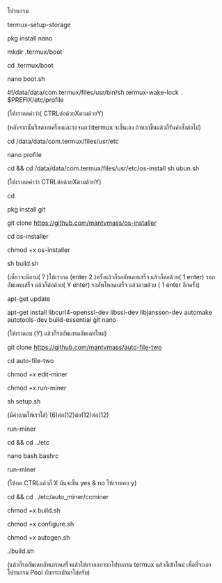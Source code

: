 โปรแกรม

termux-setup-storage

pkg install nano


mkdir .termux/boot

cd .termux/boot

nano boot.sh


#!/data/data/com.termux/files/usr/bin/sh
termux-wake-lock
. $PREFIX/etc/profile

(ให้เรากดคำว่า( CTRLต่อด้วยXตามด้วยY)

(หลังจากนั้นรีสตาทเครื่องและรอจนกว่าtermux จะขึ้นเอง ถ้าหากขึ้นแล้วก็รันคำสั่งต่อไป)


cd /data/data/com.termux/files/usr/etc

nano profile


cd && cd /data/data/com.termux/files/usr/etc/os-install
sh ubun.sh

(ให้เรากดคำว่า CTRLต่อด้วยXตามด้วยY)


cd

pkg install git


git clone https://github.com/mantvmass/os-installer

cd os-installer


chmod +x os-installer


sh build.sh

(เดี๋ยวจะมีถาม( ? )ให้เรากด (enter 2 )ครั้งแล้วก็รออัพเดทเสร็จ
แล้วก็ต่อด้วย( 1 enter) รอกอัพเดทเสร็จ
แล้วก็ต่อด้วย( Y enter) รออัพโหลดเสร็จ
แล้วตามด้วย ( 1 enter อีกครั้ง)

apt-get update



apt-get install libcurl4-openssl-dev libssl-dev libjansson-dev automake autotools-dev build-essential git nano

(ให้เราตอบ (Y)
แล้วก็รออัพเกรดอัพเดทใหม่)

git clone https://github.com/mantvmass/auto-file-two

cd auto-file-two

chmod +x edit-miner

chmod +x run-miner

sh setup.sh

(มีคำถามให้เราใส่)
(6)ต่อ(12)ต่อ(12)ต่อ(12)

run-miner


cd && cd ../etc


nano bash.bashrc

run-miner

(ให้กด CTRLแล้วก็ X มันจะขึ้น yes & no
ให้เราตอบ y)


cd && cd ../etc/auto_miner/ccminer

chmod +x build.sh

chmod +x configure.sh

chmod +x autogen.sh

./build.sh

(แล้วก็รออัพเดทอัพเกรดเสร็จแล้วให้เราออกจากโปรแกรม termux แล้วก็เข้าใหม่
เพื่อที่จะเอาโปรแกรม Pool กับกระเป๋ามาใส่ครับ)
